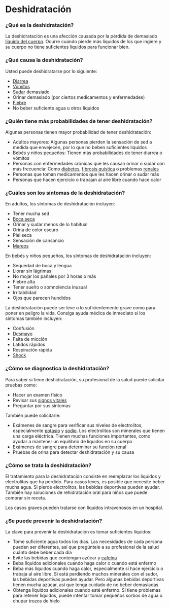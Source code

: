 Deshidratación
==============


### ¿Qué es la deshidratación?


La deshidratación es una afección causada por la pérdida de demasiado [líquido del cuerpo](https://medlineplus.gov/spanish/fluidandelectrolytebalance.html). Ocurre cuando pierde más líquidos de los que ingiere y su cuerpo no tiene suficientes líquidos para funcionar bien.


### ¿Qué causa la deshidratación?


Usted puede deshidratarse por lo siguiente:


* [Diarrea](https://medlineplus.gov/spanish/diarrhea.html)
* [Vómitos](https://medlineplus.gov/spanish/nauseaandvomiting.html)
* [Sudar](https://medlineplus.gov/spanish/sweat.html) demasiado
* Orinar demasiado (por ciertos medicamentos y enfermedades)
* [Fiebre](https://medlineplus.gov/spanish/fever.html)
* No beber suficiente agua u otros líquidos


### ¿Quién tiene más probabilidades de tener deshidratación?


Algunas personas tienen mayor probabilidad de tener deshidratación:


* Adultos mayores: Algunas personas pierden la sensación de sed a medida que envejecen, por lo que no beben suficientes líquidos
* Bebés y niños pequeños: Tienen más probabilidades de tener diarrea o vómitos
* Personas con enfermedades crónicas que les causan orinar o sudar con más frecuencia: Como [diabetes](https://medlineplus.gov/spanish/diabetes.html), [fibrosis quística](https://medlineplus.gov/spanish/cysticfibrosis.html) o problemas [renales](https://medlineplus.gov/spanish/kidneydiseases.html)
* Personas que toman medicamentos que les hacen orinar o sudar más
* Personas que hacen ejercicio o trabajan al aire libre cuando hace calor


### ¿Cuáles son los síntomas de la deshidratación?


En adultos, los síntomas de deshidratación incluyen:


* Tener mucha sed
* [Boca seca](https://medlineplus.gov/spanish/drymouth.html)
* Orinar y sudar menos de lo habitual
* Orina de color oscuro
* Piel seca
* Sensación de cansancio
* [Mareos](https://medlineplus.gov/spanish/dizzinessandvertigo.html)


En bebés y niños pequeños, los síntomas de deshidratación incluyen:


* Sequedad de boca y lengua
* Llorar sin lágrimas
* No mojar los pañales por 3 horas o más
* Fiebre alta
* Tener sueño o somnolencia inusual
* Irritabilidad
* Ojos que parecen hundidos


La deshidratación puede ser leve o lo suficientemente grave como para poner en peligro la vida. Consiga ayuda médica de inmediato si los síntomas también incluyen:


* Confusión
* [Desmayo](https://medlineplus.gov/spanish/fainting.html)
* Falta de micción
* Latidos rápidos
* Respiración rápida
* [Shock](https://medlineplus.gov/spanish/shock.html)


### ¿Cómo se diagnostica la deshidratación?


Para saber si tiene deshidratación, su profesional de la salud puede solicitar pruebas como:


* Hacer un examen físico
* Revisar sus [signos vitales](https://medlineplus.gov/spanish/vitalsigns.html)
* Preguntar por sus síntomas


También puede solicitarle:


* Exámenes de sangre para verificar sus niveles de electrolitos, especialmente [potasio](https://medlineplus.gov/spanish/potassium.html) y [sodio](https://medlineplus.gov/spanish/sodium.html). Los electrolitos son minerales que tienen una carga eléctrica. Tienen muchas funciones importantes, como ayudar a mantener un equilibrio de líquidos en su cuerpo
* Exámenes de sangre para determinar su [función renal](https://medlineplus.gov/spanish/kidneytests.html)
* Pruebas de orina para detectar deshidratación y su causa


### ¿Cómo se trata la deshidratación?


El tratamiento para la deshidratación consiste en reemplazar los líquidos y electrolitos que ha perdido. Para casos leves, es posible que necesite beber mucha agua. Si pierde electrolitos, las bebidas deportivas pueden ayudar. También hay soluciones de rehidratación oral para niños que puede comprar sin receta.


Los casos graves pueden tratarse con líquidos intravenosos en un hospital.


### ¿Se puede prevenir la deshidratación?


La clave para prevenir la deshidratación es tomar suficientes líquidos:


* Tome suficiente agua todos los días. Las necesidades de cada persona pueden ser diferentes, así que pregúntele a su profesional de la salud cuánto debe beber cada día
* Evite las bebidas que contengan azúcar y [cafeína](https://medlineplus.gov/spanish/caffeine.html)
* Beba líquidos adicionales cuando haga calor o cuando está enfermo
* Beba más líquidos cuando haga calor, especialmente si hace ejercicio o trabaja al aire libre. Si está perdiendo muchos minerales con el sudor, las bebidas deportivas pueden ayudar. Pero algunas bebidas deportivas tienen mucha azúcar, así que tenga cuidado de no beber demasiadas
* Obtenga líquidos adicionales cuando esté enfermo. Si tiene problemas para retener líquidos, puede intentar tomar pequeños sorbos de agua o chupar trozos de hielo
